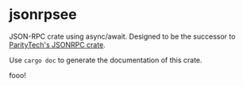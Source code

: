 # jsonrpsee

JSON-RPC crate using async/await.
Designed to be the successor to [ParityTech's JSONRPC crate](https://github.com/paritytech/jsonrpc/).

Use `cargo doc` to generate the documentation of this crate.

fooo!
